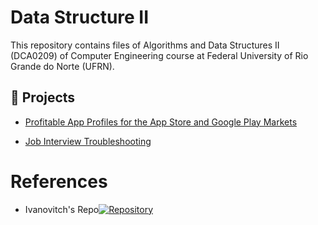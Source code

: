 # Data Structure II
This repository contains files of  Algorithms and Data Structures II (DCA0209) of Computer Engineering course at Federal University of Rio Grande do Norte (UFRN).

## :file_folder: Projects
- [Profitable App Profiles for the App Store and Google Play Markets](https://github.com/Morsinaldo/data_structure_II/tree/main/notebooks/week_2_guided_project)

- [Job Interview Troubleshooting]()

# References
- Ivanovitch's Repo[![Repository](https://img.shields.io/badge/-Repo-191A1B?style=flat-square&logo=github)](https://github.com/ivanovitchm/datastructure)

